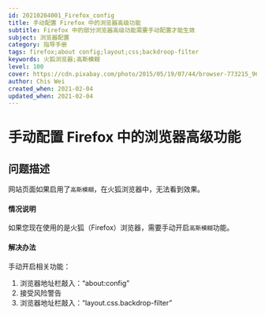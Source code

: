 ```yaml
---
id: 20210204001_Firefox_config
title: 手动配置 Firefox 中的浏览器高级功能
subtitle: Firefox 中的部分浏览器高级功能需要手动配置才能生效
subject: 浏览器配置
category: 指导手册
tags: firefox;about config;layout;css;backdroop-filter
keywords: 火狐浏览器;高斯模糊
level: 100
cover: https://cdn.pixabay.com/photo/2015/05/19/07/44/browser-773215_960_720.png
author: Chis Wei
created_when: 2021-02-04
updated_when: 2021-02-04
---
```


# 手动配置 Firefox 中的浏览器高级功能

## 问题描述

网站页面如果启用了`高斯模糊`，在火狐浏览器中，无法看到效果。

#### 情况说明

如果您现在使用的是火狐（Firefox）浏览器，需要手动开启`高斯模糊`功能。

#### 解决办法

手动开启相关功能：

1. 浏览器地址栏敲入：“about:config”
1. 接受风险警告
1. 浏览器地址栏敲入：“layout.css.backdrop-filter”
